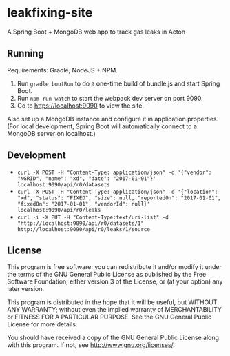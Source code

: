 # leakfixing-site

A Spring Boot + MongoDB web app to track gas leaks in Acton

## Running

Requirements: Gradle, NodeJS + NPM.

1. Run `gradle bootRun` to do a one-time build of bundle.js and start Spring
Boot.
2. Run `npm run watch` to start the webpack dev server on port 9090.
3. Go to [https://localhost:9090](https://localhost:9090) to view the site.

Also set up a MongoDB instance and configure it in application.properties.
(For local development, Spring Boot will automatically connect to a MongoDB
server on localhost.)

## Development

- `curl -X POST -H "Content-Type: application/json" -d '{"vendor": "NGRID", "name": "xd", "date": "2017-01-01"}' localhost:9090/api/r0/datasets`
- `curl -X POST -H "Content-Type: application/json" -d '{"location": "xd", "status": "FIXED", "size": null, "reportedOn": "2017-01-01", "fixedOn": "2017-01-01", "vendorId": null}' localhost:9090/api/r0/leaks`
- `curl -i -X PUT -H "Content-Type:text/uri-list" -d "http://localhost:9090/api/r0/datasets/1" http://localhost:9090/api/r0/leaks/1/source`

## License

This program is free software: you can redistribute it and/or modify it under
the terms of the GNU General Public License as published by the Free Software
Foundation, either version 3 of the License, or (at your option) any later
version.

This program is distributed in the hope that it will be useful, but WITHOUT
ANY WARRANTY; without even the implied warranty of MERCHANTABILITY or FITNESS
FOR A PARTICULAR PURPOSE. See the GNU General Public License for more details.

You should have received a copy of the GNU General Public License along with
this program. If not, see <http://www.gnu.org/licenses/>.